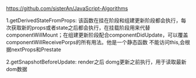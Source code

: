 https://github.com/sisterAn/JavaScript-Algorithms

1.getDerivedStateFromProps: 该函数在挂在阶段和组建更新阶段都会执行，每次获取新的props或者state之后都会执行，在挂载阶段用来代替componentWillMount；在组建更新阶段配合componentDidUpdate，可以覆盖componentWillReceivePorps的所有用法。他是一个静态函数 不能访问this,会根据nextProps和Prestate

2.getSnapshotBeforeUpdate: render之后 domg更新之前执行，用于读取最新dom数据